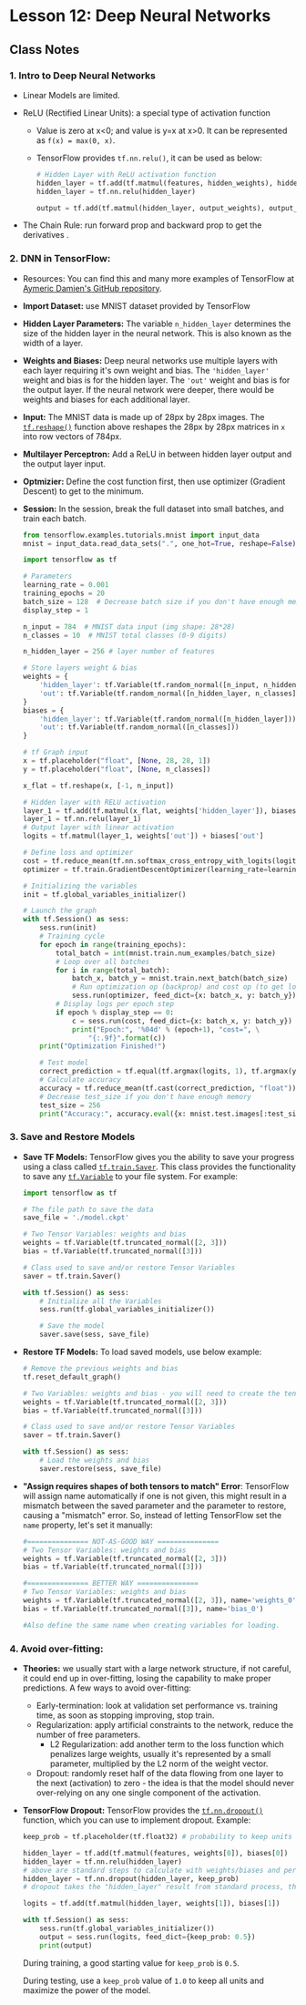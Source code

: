 # Lesson 12: Deep Neural Networks

## Class Notes

### 1. Intro to Deep Neural Networks

- Linear Models are limited.

- ReLU (Rectified Linear Units): a special type of activation function

  - Value is zero at x<0; and value is y=x at x>0. It can be represented as `f(x) = max(0, x)`.

  - TensorFlow provides `tf.nn.relu()`, it can be used as below:

    ```python
    # Hidden Layer with ReLU activation function
    hidden_layer = tf.add(tf.matmul(features, hidden_weights), hidden_biases)
    hidden_layer = tf.nn.relu(hidden_layer)
    
    output = tf.add(tf.matmul(hidden_layer, output_weights), output_biases)
    ```

- The Chain Rule: run forward prop and backward prop to get the derivatives .

### 2. DNN in TensorFlow:

- Resources: You can find this and many more examples of TensorFlow at [Aymeric Damien's GitHub repository](https://github.com/aymericdamien/TensorFlow-Examples).

- **Import Dataset:** use MNIST dataset provided by TensorFlow

- **Hidden Layer Parameters:** The variable `n_hidden_layer` determines the size of the hidden layer in the neural network. This is also known as the width of a layer.

- **Weights and Biases:** Deep neural networks use multiple layers with each layer requiring it's own weight and bias. The `'hidden_layer'` weight and bias is for the hidden layer. The `'out'` weight and bias is for the output layer. If the neural network were deeper, there would be weights and biases for each additional layer.
  
- **Input:** The MNIST data is made up of 28px by 28px images. The [`tf.reshape()`](https://www.tensorflow.org/versions/master/api_docs/python/tf/reshape) function above reshapes the 28px by 28px matrices in `x` into row vectors of 784px.

- **Multilayer Perceptron:** Add a ReLU in between hidden layer output and the output layer input.

- **Optmizier:** Define the cost function first, then use optimizer (Gradient Descent) to get to the minimum.

- **Session:** In the session, break the full dataset into small batches, and train each batch.

  ```python
  from tensorflow.examples.tutorials.mnist import input_data
  mnist = input_data.read_data_sets(".", one_hot=True, reshape=False)
  
  import tensorflow as tf
  
  # Parameters
  learning_rate = 0.001
  training_epochs = 20
  batch_size = 128  # Decrease batch size if you don't have enough memory
  display_step = 1
  
  n_input = 784  # MNIST data input (img shape: 28*28)
  n_classes = 10  # MNIST total classes (0-9 digits)
  
  n_hidden_layer = 256 # layer number of features
  
  # Store layers weight & bias
  weights = {
      'hidden_layer': tf.Variable(tf.random_normal([n_input, n_hidden_layer])),
      'out': tf.Variable(tf.random_normal([n_hidden_layer, n_classes]))
  }
  biases = {
      'hidden_layer': tf.Variable(tf.random_normal([n_hidden_layer])),
      'out': tf.Variable(tf.random_normal([n_classes]))
  }
  
  # tf Graph input
  x = tf.placeholder("float", [None, 28, 28, 1])
  y = tf.placeholder("float", [None, n_classes])
  
  x_flat = tf.reshape(x, [-1, n_input])
  
  # Hidden layer with RELU activation
  layer_1 = tf.add(tf.matmul(x_flat, weights['hidden_layer']), biases['hidden_layer'])
  layer_1 = tf.nn.relu(layer_1)
  # Output layer with linear activation
  logits = tf.matmul(layer_1, weights['out']) + biases['out']
  
  # Define loss and optimizer
  cost = tf.reduce_mean(tf.nn.softmax_cross_entropy_with_logits(logits=logits, labels=y))
  optimizer = tf.train.GradientDescentOptimizer(learning_rate=learning_rate).minimize(cost)
  
  # Initializing the variables
  init = tf.global_variables_initializer()
  
  # Launch the graph
  with tf.Session() as sess:
      sess.run(init)
      # Training cycle
      for epoch in range(training_epochs):
          total_batch = int(mnist.train.num_examples/batch_size)
          # Loop over all batches
          for i in range(total_batch):
              batch_x, batch_y = mnist.train.next_batch(batch_size)
              # Run optimization op (backprop) and cost op (to get loss value)
              sess.run(optimizer, feed_dict={x: batch_x, y: batch_y})
          # Display logs per epoch step
          if epoch % display_step == 0:
              c = sess.run(cost, feed_dict={x: batch_x, y: batch_y})
              print("Epoch:", '%04d' % (epoch+1), "cost=", \
                  "{:.9f}".format(c))
      print("Optimization Finished!")
  
      # Test model
      correct_prediction = tf.equal(tf.argmax(logits, 1), tf.argmax(y, 1))
      # Calculate accuracy
      accuracy = tf.reduce_mean(tf.cast(correct_prediction, "float"))
      # Decrease test_size if you don't have enough memory
      test_size = 256
      print("Accuracy:", accuracy.eval({x: mnist.test.images[:test_size], y: mnist.test.labels[:test_size]}))
  ```

### 3. Save and Restore Models

- **Save TF Models:** TensorFlow gives you the ability to save your progress using a class called [`tf.train.Saver`](https://www.tensorflow.org/api_docs/python/tf/train/Saver). This class provides the functionality to save any [`tf.Variable`](https://www.tensorflow.org/api_docs/python/tf/Variable) to your file system. For example:

  ```python
  import tensorflow as tf
  
  # The file path to save the data
  save_file = './model.ckpt'
  
  # Two Tensor Variables: weights and bias
  weights = tf.Variable(tf.truncated_normal([2, 3]))
  bias = tf.Variable(tf.truncated_normal([3]))
  
  # Class used to save and/or restore Tensor Variables
  saver = tf.train.Saver()
  
  with tf.Session() as sess:
      # Initialize all the Variables
      sess.run(tf.global_variables_initializer())
  
      # Save the model
      saver.save(sess, save_file)
  ```
  
- **Restore TF Models:** To load saved models, use below example:

  ```python
  # Remove the previous weights and bias
  tf.reset_default_graph()

  # Two Variables: weights and bias - you will need to create the tensors first, then use "restore" function to load data
  weights = tf.Variable(tf.truncated_normal([2, 3]))
  bias = tf.Variable(tf.truncated_normal([3]))

  # Class used to save and/or restore Tensor Variables
  saver = tf.train.Saver()

  with tf.Session() as sess:
      # Load the weights and bias
      saver.restore(sess, save_file)
  ```

- **"Assign requires shapes of both tensors to match" Error**: TensorFlow will assign name automatically if one is not given, this might result in a mismatch between the saved parameter and the parameter to restore, causing a "mismatch" error. So, instead of letting TensorFlow set the `name` property, let's set it manually:

  ```python
  #=============== NOT-AS-GOOD WAY ===============
  # Two Tensor Variables: weights and bias
  weights = tf.Variable(tf.truncated_normal([2, 3]))
  bias = tf.Variable(tf.truncated_normal([3]))
  
  #=============== BETTER WAY ===============
  # Two Tensor Variables: weights and bias
  weights = tf.Variable(tf.truncated_normal([2, 3]), name='weights_0')
  bias = tf.Variable(tf.truncated_normal([3]), name='bias_0')
  
  #Also define the same name when creating variables for loading.
  ```

### 4. Avoid over-fitting:

  - **Theories:** we usually start with a large network structure, if not careful, it could end up in over-fitting, losing the capability to make proper predictions. A few ways to avoid over-fitting:
      - Early-termination: look at validation set performance vs. training time, as soon as stopping improving, stop train.
      - Regularization: apply artificial constraints to the network, reduce the number of free parameters.
          - L2 Regularization: add another term to the loss function which penalizes large weights, usually it's represented by a small parameter, multiplied by the L2 norm of the weight vector.
      - Dropout: randomly reset half of the data flowing from one layer to the next (activation) to zero - the idea is that the model should never over-relying on any one single component of the activation.

- **TensorFlow Dropout:** TensorFlow provides the [`tf.nn.dropout()`](https://www.tensorflow.org/api_docs/python/tf/nn/dropout) function, which you can use to implement dropout. Example:

  ```python
  keep_prob = tf.placeholder(tf.float32) # probability to keep units
  
  hidden_layer = tf.add(tf.matmul(features, weights[0]), biases[0])
  hidden_layer = tf.nn.relu(hidden_layer) 
  # above are standard steps to calculate with weights/biases and perform ReLU.
  hidden_layer = tf.nn.dropout(hidden_layer, keep_prob)
  # dropout takes the "hidden_layer" result from standard process, then takes the probability of keeping given unit.
  
  logits = tf.add(tf.matmul(hidden_layer, weights[1]), biases[1])
  
  with tf.Session() as sess:
      sess.run(tf.global_variables_initializer())
      output = sess.run(logits, feed_dict={keep_prob: 0.5})
      print(output)
  ```

  During training, a good starting value for `keep_prob` is `0.5`.

  During testing, use a `keep_prob` value of `1.0` to keep all units and maximize the power of the model.

